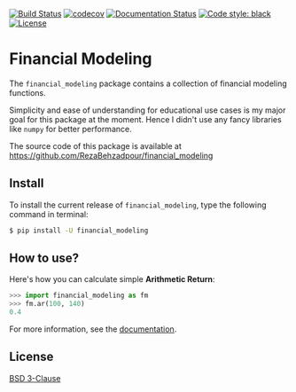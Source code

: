 [![Build Status](https://travis-ci.com/RezaBehzadpour/financial-modeling.svg?branch=master)](https://travis-ci.com/RezaBehzadpour/financial-modeling)
[![codecov](https://codecov.io/gh/RezaBehzadpour/financial-modeling/branch/master/graph/badge.svg?token=CNWKBIN7US)](https://codecov.io/gh/RezaBehzadpour/financial-modeling)
[![Documentation Status](https://readthedocs.org/projects/financial-modeling/badge/?version=latest)](https://financial-modeling.readthedocs.io/en/latest/?badge=latest)
[![Code style: black](https://img.shields.io/badge/code%20style-black-000000.svg)](https://github.com/psf/black)
[![License](https://img.shields.io/badge/License-BSD%203--Clause-blue.svg)](https://opensource.org/licenses/BSD-3-Clause)

# Financial Modeling
The `financial_modeling` package contains a collection of financial modeling functions.

Simplicity and ease of understanding for educational use cases is my major goal for this package at the moment. Hence I didn't use any fancy libraries like `numpy` for better performance.  

The source code of this package is available at https://github.com/RezaBehzadpour/financial_modeling

## Install
To install the current release of `financial_modeling`, type the following command in terminal:
```bash
$ pip install -U financial_modeling
```

## How to use?
Here's how you can calculate simple **Arithmetic Return**:  
```python
>>> import financial_modeling as fm
>>> fm.ar(100, 140)
0.4
```

For more information, see the [documentation](https://financial-modeling.readthedocs.io).

## License
[BSD 3-Clause](LICENSE)
